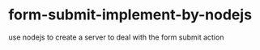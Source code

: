 # form-submit-implement-by-nodejs
use nodejs to create a server to deal with the form submit action
